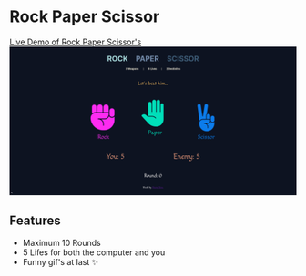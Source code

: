 # Rock Paper Scissor
[Live Demo of Rock Paper Scissor's](https://shonebinu.github.io/rock-paper-scissors/)
![Rock Paper Scissor's Screenshot](https://raw.githubusercontent.com/shonebinu/rock-paper-scissors/main/Screenshot%202022-10-30%20at%2018-17-23%20Rock%20Paper%20Scissor.png)

## Features
- Maximum 10 Rounds
- 5 Lifes for both the computer and you
- Funny gif's at last ✨
